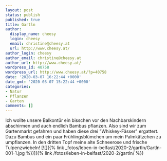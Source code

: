 ```yaml
---
layout: post
status: publish
published: true
title: Gartln
author:
  display_name: cheesy
  login: cheesy
  email: christine@cheesy.at
  url: http://www.cheesy.at/
author_login: cheesy
author_email: christine@cheesy.at
author_url: http://www.cheesy.at/
wordpress_id: 40758
wordpress_url: http://www.cheesy.at/?p=40758
date: '2020-03-07 16:22:44 +0000'
date_gmt: '2020-03-07 15:22:44 +0000'
categories:
- Natur
- Pflanzen
- Garten
comments: []
---
```

Ich wollte unsere Balkontür ein bisschen vor den Nachbarskindern abschirmen und auch endlich Bambus pflanzen. Also sind wir zum Gartenmarkt gefahren und haben diese drei "Whiskey-Fässer" ergattert. Dazu Bambus und ein paar Frühlingsblümchen um mein Palmkätzchen zu umpflanzen. In den dritten Topf meine alte Schneerose und frische Tulpenzwiebeln!
[![]({% link _fotos/leben-in-belfast/2020-2/gartln/Gartln-001-1.jpg %})]({% link /fotos/leben-in-belfast/2020-2/gartln/ %})
